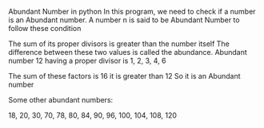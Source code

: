 Abundant Number in python
In this program, we need to check if a number is an Abundant number. A number n is said to be Abundant Number to follow these condition

The sum of its proper divisors is greater than the number itself
The difference between these two values is called the abundance.
Abundant number  12 having a proper divisor is 1, 2, 3, 4, 6 

The sum of these factors is 16 it is greater than 12 
So it is an Abundant number

Some other abundant numbers: 

18, 20, 30, 70, 78, 80, 84, 90, 96, 100, 104, 108, 120
